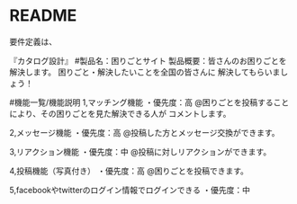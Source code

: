 # README

要件定義は、

『カタログ設計』
#製品名：困りごとサイト
製品概要：皆さんのお困りごとを解決します。
		困りごと・解決したいことを全国の皆さんに
		解決してもらいましょう！

#機能一覧/機能説明
1,マッチング機能
 ・優先度：高
    @困りごとを投稿することにより、その困りごとを見た解決できる人が
		コメントします。

2,メッセージ機能
 ・優先度：高
    @投稿した方とメッセージ交換ができます。

3,リアクション機能
 ・優先度：中
    @投稿に対しリアクションができます。

4,投稿機能（写真付き）
 ・優先度：高
    @困りごとを投稿できます。

5,facebookやtwitterのログイン情報でログインできる
 ・優先度：中
